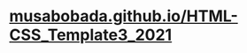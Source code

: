 # **[musabobada.github.io/HTML-CSS_Template3_2021](https://musabobada.github.io/HTML-CSS_Template3_2021)**
